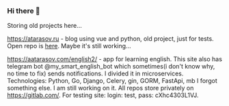 ### Hi there 👋
Storing old projects here...

https://atarasov.ru - blog using vue and python, old project, just for tests. Open repo is [here](https://github.com/FiLoY/pub_atarasov). Maybe it's still working...

https://aatarasov.com/english2/ - app for learning english. This site also has telegram bot @my_smart_english_bot which sometimes(i don't know why, no time to fix) sends notifications. I divided it in microservices. Technologies: Python, Go, Django, Celery, gin, GORM, FastApi, mb I forgot something else. I am still working on it. All repos store privately on https://gitlab.com/. For testing site: login: test, pass: cXhc4303L1VJ.


<!--
**FiLoY/FiLoY** is a ✨ _special_ ✨ repository because its `README.md` (this file) appears on your GitHub profile.

Here are some ideas to get you started:

- 🔭 I’m currently working on ...
- 🌱 I’m currently learning ...
- 👯 I’m looking to collaborate on ...
- 🤔 I’m looking for help with ...
- 💬 Ask me about ...
- 📫 How to reach me: ...
- 😄 Pronouns: ...
- ⚡ Fun fact: ...
-->

